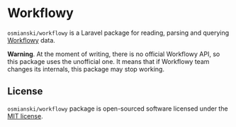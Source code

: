 # Workflowy

`osmianski/workflowy` is a Laravel package for reading, parsing and querying [Workflowy](https://workflowy.com/) data.

**Warning**. At the moment of writing, there is no official Workflowy API, so this package uses the unofficial one. It means that if Workflowy team changes its internals, this package may stop working. 

## License

`osmianski/workflowy` package is open-sourced software licensed under the [MIT license](LICENSE.md).

